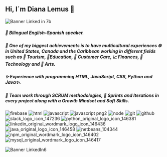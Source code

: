 ## Hi, I´m Diana Lemus 👋

![Banner Linked in 7b](https://user-images.githubusercontent.com/65943524/100381932-21262c00-2fe8-11eb-9858-1918f266292b.JPG)

##### 🔭 Bilingual English-Spanish speaker.    
##### 🌱 One of my biggest achievements is to have multicultural experiences 🌐 in United States, Canada and the Caribbean working in different fields such as 🚀 Tourism, 📝Education, 👷 Customer Care, 📈 Finances, 📸 Technology and 🎨 Arts.
##### ✨ Experience with programming HTML, JavaScript, CSS, Python and Java✨.
##### 👯 Team work through SCRUM methodologies, 🔖 Sprints and Iterations in every project along with a Growth Mindset and Soft Skills. 

![firebase](https://user-images.githubusercontent.com/65943524/100384505-57ff4080-2fee-11eb-879b-4c5ca443b0f4.png)
![html](https://user-images.githubusercontent.com/65943524/100384511-5b92c780-2fee-11eb-97c9-7a078d31de48.png)
![javascript](https://user-images.githubusercontent.com/65943524/100384524-6188a880-2fee-11eb-8548-b518897adcf0.png)
![javascript png2](https://user-images.githubusercontent.com/65943524/100384531-65b4c600-2fee-11eb-84bc-5cf881384e3a.png)
![node](https://user-images.githubusercontent.com/65943524/100384546-6b121080-2fee-11eb-8889-8fee553dd3e2.png)
![git](https://user-images.githubusercontent.com/65943524/100384568-75340f00-2fee-11eb-8997-9fdfdf253225.png)
![github](https://user-images.githubusercontent.com/65943524/100384579-79f8c300-2fee-11eb-871f-29ffff6f2aa3.png)
![slack_logo_icon_147236](https://user-images.githubusercontent.com/65943524/100401365-4d14d200-3027-11eb-868e-eea7a3936ba0.png)
![python_original_logo_icon_146381](https://user-images.githubusercontent.com/65943524/100401368-4dad6880-3027-11eb-8473-8c3337ccec24.png)
![linkedin_original_wordmark_logo_icon_146436](https://user-images.githubusercontent.com/65943524/100401370-4dad6880-3027-11eb-80a8-215a3529f216.png)
![java_original_logo_icon_146458](https://user-images.githubusercontent.com/65943524/100401373-4e45ff00-3027-11eb-9b90-cdbbb664f095.png)
![netbeans_104344](https://user-images.githubusercontent.com/65943524/100401374-4e45ff00-3027-11eb-9733-90279ac2df52.png)
![npm_original_wordmark_logo_icon_146402](https://user-images.githubusercontent.com/65943524/100401375-4ede9580-3027-11eb-88f5-12f80283c96e.png)
![mysql_original_wordmark_logo_icon_146417](https://user-images.githubusercontent.com/65943524/100401376-4ede9580-3027-11eb-83a2-a1ad2b86fcf6.png)



<!-- Trello, Replit, Java, Python, NPM -->
           
<!--![BannerLinkedIn 5](https://user-images.githubusercontent.com/65943524/100383843-9eec3680-2fec-11eb-925a-ee14e9c53908.jpg)-->
![Banner LinkedIn6](https://user-images.githubusercontent.com/65943524/100383938-e5da2c00-2fec-11eb-9976-5ae45040b173.jpg)


<!-- **Dicaleme/Dicaleme** is a ✨ _special_ ✨ 💚  repository because its `README.md` (this file) appears on your GitHub profile.
Here are some ideas to get you started:-->

<!-- 🤔 I’m looking for help with ... icons page https://icon-icons.com/es/icono/java-original-logotipo/146458#48

- 📫 How to reach me: ...
- 😄 Pronouns: ...
- ⚡ Fun fact: ...--> 




